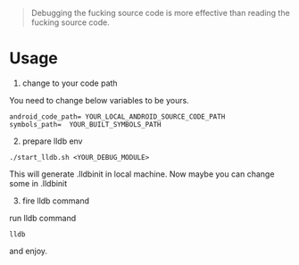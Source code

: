> Debugging the fucking source code is more effective than reading the fucking source code.

# Usage

1. change to your code path

You need to change below variables to be yours.

```
android_code_path= YOUR_LOCAL_ANDROID_SOURCE_CODE_PATH
symbols_path=  YOUR_BUILT_SYMBOLS_PATH
```

2. prepare lldb env

```
./start_lldb.sh <YOUR_DEBUG_MODULE>
```

This will generate .lldbinit in local machine. Now maybe you can change some in .lldbinit

3. fire lldb command

run lldb command

```
lldb
```

and enjoy.
